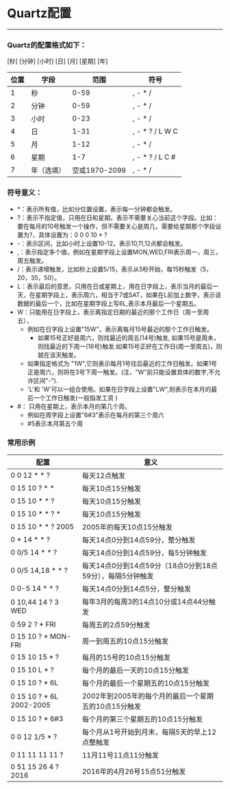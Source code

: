 # Quartz配置
---
### Quartz的配置格式如下：

[秒] [分钟] [小时] [日] [月] [星期] [年]

位置|字段|范围|符号|
--|--|--|--
1|秒|0-59|, - * /
2|分钟|0-59|, - * /
3|小时|0-23|, - * /
4|日|1-31|, - * ? / L W C
5|月|1-12|, - * /
6|星期|1-7|, - * ? / L C #
7|年（选填）|空或1970-2099|, - * /

### 符号意义：

* *：表示所有值，比如分位置设置，表示每一分钟都会触发。
* ?：表示不指定值，只用在日和星期，表示不需要关心当前这个字段。比如：要在每月的10号触发一个操作，但不需要关心是周几，需要给星期那个字段设置为?，具体设置为：0 0 0 10 * ?
* -：表示区间，比如小时上设置10-12，表示10,11,12点都会触发。
* ,：表示指定多个值，例如在星期字段上设置MON,WED,FRI表示周一，周三，周五触发。
* /：表示递增触发，比如秒上设置5/15，表示从5秒开始，每15秒触发（5，20，35，50）。
* L：表示最后的意思，只用在日或星期上，用在日字段上，表示当月的最后一天，在星期字段上，表示周六，相当于7或SAT，如果在L前加上数字，表示该数据的最后一个，比如在星期字段上写6L,表示本月最后一个星期五。
* W：只能用在日字段上，表示离指定日期的最近的那个工作日（周一至周五），
  * 例如在日字段上设置"15W"，表示离每月15号最近的那个工作日触发。
    * 如果15号正好是周六，则找最近的周五(14号)触发, 如果15号是周未，则找最近的下周一(16号)触发.如果15号正好在工作日(周一至周五)，则就在该天触发。
  * 如果指定格式为 "1W",它则表示每月1号往后最近的工作日触发。如果1号正是周六，则将在3号下周一触发。(注，"W"前只能设置具体的数字,不允许区间"-").
  * 'L'和 'W'可以一组合使用。如果在日字段上设置"LW",则表示在本月的最后一个工作日触发(一般指发工资 )
* #： 只用在星期上，表示本月的第几个周。
  * 例如在周字段上设置"6#3"表示在每月的第三个周六
  * #5表示本月第五个周

### 常用示例
|配置|意义|
|--|--|
|0 0 12 * * ?|每天12点触发|
|0 15 10 ? * *|每天10点15分触发|
|0 15 10 * * ?|每天10点15分触发|
|0 15 10 * * ? *|每天10点15分触发|
|0 15 10 * * ? 2005|2005年的每天10点15分触发|
|0 * 14 * * ?|每天14点0分到14点59分，整分触发|  
|0 0/5 14 * * ?|每天14点0分到14点59分，每5分钟触发|
|0 0/5 14,18 * * ?|每天14点0分到14点59分（18点0分到18点59分），每隔5分钟触发|
|0 0-5 14 * * ?|每天14点0分到14点5分，整分触发|
|0 10,44 14 ? 3 WED|每年3月的每周3的14点10分或14点44分触发|  
|0 59 2 ? * FRI|每周五的2点59分触发|
|0 15 10 ? * MON-FRI|周一到周五的10点15分触发|
|0 15 10 15 * ?|每月的15号的10点15分触发|
|0 15 10 L * ?|每个月的最后一天的10点15分触发|
|0 15 10 ? * 6L|每个月的最后一个星期五的10点15分触发|
|0 15 10 ? * 6L 2002-2005|2002年到2005年的每个月的最后一个星期五的10点15分触发|
|0 15 10 ? * 6#3|每个月的第三个星期五的10点15分触发|
|0 0 12 1/5 * ?|每个月从1号开始到月末，每隔5天的早上12点整触发|
|0 11 11 11 11 ?|11月11号11点11分触发|
|0 51 15 26 4 ? 2016|2016年的4月26号15点51分触发|
